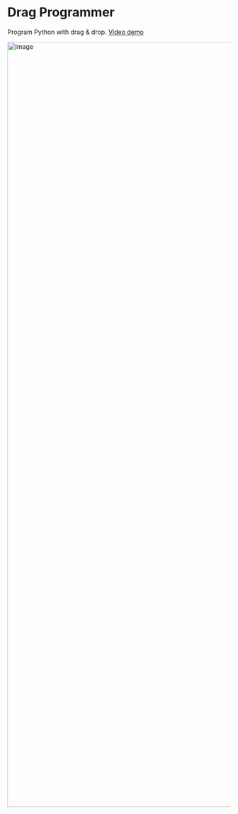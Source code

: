 # Drag Programmer

Program Python with drag & drop. [Video demo](https://www.youtube.com/watch?v=b_dAjnkqs_A)

<img width="1728" alt="image" src="https://github.com/user-attachments/assets/84dd4454-bcf7-4bd5-94b8-93134bb98928">
